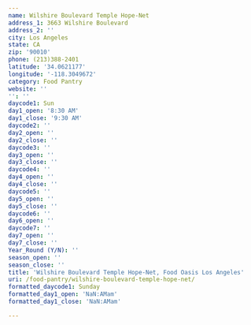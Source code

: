 ```yaml
---
name: Wilshire Boulevard Temple Hope-Net
address_1: 3663 Wilshire Boulevard
address_2: ''
city: Los Angeles
state: CA
zip: '90010'
phone: (213)388-2401
latitude: '34.0621177'
longitude: '-118.3049672'
category: Food Pantry
website: ''
'': ''
daycode1: Sun
day1_open: '8:30 AM'
day1_close: '9:30 AM'
daycode2: ''
day2_open: ''
day2_close: ''
daycode3: ''
day3_open: ''
day3_close: ''
daycode4: ''
day4_open: ''
day4_close: ''
daycode5: ''
day5_open: ''
day5_close: ''
daycode6: ''
day6_open: ''
daycode7: ''
day7_open: ''
day7_close: ''
Year_Round (Y/N): ''
season_open: ''
season_close: ''
title: 'Wilshire Boulevard Temple Hope-Net, Food Oasis Los Angeles'
uri: /food-pantry/wilshire-boulevard-temple-hope-net/
formatted_daycode1: Sunday
formatted_day1_open: 'NaN:AMam'
formatted_day1_close: 'NaN:AMam'

---
```

